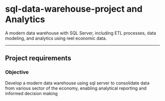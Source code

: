 # sql-data-warehouse-project and Analytics
A modern data warehouse with SQL Server, including ETL processes, data modeling, and analytics using reel economic data.

---
## Project requirements

### Objective
Develop a modern data warehouse using sql server to consolidate data from various sector of the economy, enabling analytical reporting and informed decision making

